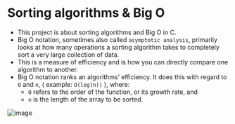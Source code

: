 # Sorting algorithms & Big O
* This project is about sorting algorithms and Big O in C.
* Big O notation, sometimes also called `asymptotic analysis`, primarily looks at how many operations a sorting algorithm takes to completely sort a very large collection 
  of data.
* This is a measure of efficiency and is how you can directly compare one algorithm to another.
* Big O notation ranks an algorithms’ efficiency. It does this with regard to `O` and `n`, ( example: `O(log(n))` ), where:
  * `O` refers to the order of the function, or its growth rate, and
  * `n` is the length of the array to be sorted.


![image](https://github.com/jed212/sorting_algorithms/assets/114908979/f29f7f29-8d58-4387-a6cf-c0e75d9cfab5)

